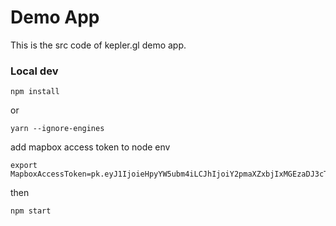 # Demo App

This is the src code of kepler.gl demo app.


### Local dev
```
npm install
```
or
```
yarn --ignore-engines
```

add mapbox access token to node env
```
export MapboxAccessToken=pk.eyJ1IjoieHpyYW5ubm4iLCJhIjoiY2pmaXZxbjIxMGEzaDJ3cThnaTc1a25tNCJ9.Ny6q1ACtjLDEANDbJEIIRw
```

then
```
npm start
```
